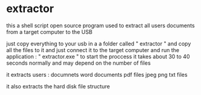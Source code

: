 # extractor
this a shell script open source program used to extract all users documents from a target computer to the USB


just copy everything to your usb in a a folder called " extractor " and copy all the files to it 
and just connect it to the target computer and run the application : " extractor.exe " to start the proccess
it takes about 30 to 40 seconds normally and may depend on the number of files


it extracts users :
documnets 
word documents
pdf files
jpeg
png 
txt files

it also extracts the hard disk file structure 
